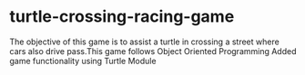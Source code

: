 # turtle-crossing-racing-game
 The objective of this game is to assist a turtle in crossing a street where cars  also drive pass.This game follows Object Oriented Programming
Added game functionality using Turtle Module

